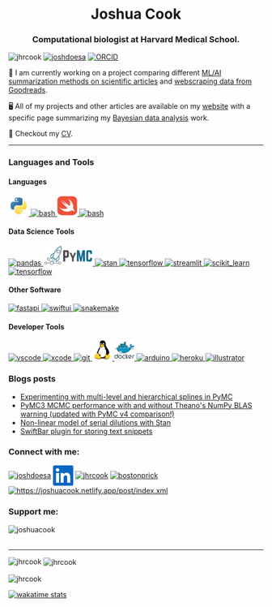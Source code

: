 <h1 align="center">Joshua Cook</h1>
<h3 align="center">Computational biologist at Harvard Medical School.</h3>

<p align="left">
<img src="https://komarev.com/ghpvc/?username=jhrcook&label=Profile%20views&color=0e75b6&style=flat" alt="jhrcook" />
<a href="https://twitter.com/joshdoesa" target="blank"><img src="https://img.shields.io/twitter/follow/joshdoesa?logo=twitter&style=flat" alt="joshdoesa" /></a> 
<a href="https://orcid.org/0000-0001-9815-6879" target="blank"><img src="https://img.shields.io/badge/ORCID-0000--0001--9815--6879-A6CE39?logo=orcid" alt="ORCID" /></a> 
</p>

🔭 I am currently working on a project comparing different [ML/AI summarization methods on scientific articles](https://github.com/jhrcook/sci-article-summarization) and [webscraping data from Goodreads](https://github.com/jhrcook/scrapegoodreads).

🖥 All of my projects and other articles are available on my [website](https://joshuacook.netlify.app) with a specific page summarizing my [Bayesian data analysis](https://joshuacook.netlify.app/project/bayesian-data-analysis/) work.

📄 Checkout my [CV](https://joshuacook.netlify.app/files/Joshua%20Cook%20CV.pdf).

---

<h3 align="left">Languages and Tools</h3>

<h4 align="left">Languages</h4>

<p align="left"> 
<a href="https://www.python.org" target="_blank"> <img src="https://raw.githubusercontent.com/devicons/devicon/master/icons/python/python-original.svg" alt="python" width="40" height="40"/> </a>
<a href="https://cran.r-project.org/index.html" target="_blank"> <img src="https://cran.r-project.org/Rlogo.svg" alt="bash" width="40" height="40"/> </a>
<a href="https://developer.apple.com/swift/" target="_blank"> <img src="https://raw.githubusercontent.com/devicons/devicon/master/icons/swift/swift-original.svg" alt="swift" width="40" height="40"/> </a>
<a href="https://www.gnu.org/software/bash/" target="_blank"> <img src="https://www.vectorlogo.zone/logos/gnu_bash/gnu_bash-icon.svg" alt="bash" width="40" height="40"/> </a>

<h4 align="left">Data Science Tools</h4>

<a href="https://pandas.pydata.org" target="_blank"> <img src="https://pandas.pydata.org/static/img/pandas_secondary.svg" alt="pandas" height="40"/> </a>
<a href="https://docs.pymc.io" target="_blank"> <img src="assets/logos/pymc-logo.png" alt="PyMC" height="40"/> </a>
<a href="https://mc-stan.org" target="_blank"> <img src="https://mc-stan.org/images/stan_logo.png" alt="stan" height="40"/> </a>
<a href="https://jupyter.org" target="_blank"> <img src="assets/logos/jupyter-logo.svg" alt="tensorflow" width="40" height="40"/> </a> 
<a href="https://streamlit.io" target="_blank"> <img src="https://blog.streamlit.io/content/images/size/w1000/2021/03/logomark-color.png" alt="streamlit" height="30"/> </a>
<a href="https://scikit-learn.org/" target="_blank"> <img src="https://upload.wikimedia.org/wikipedia/commons/0/05/Scikit_learn_logo_small.svg" alt="scikit_learn" height="40"/> </a>
<a href="https://www.tensorflow.org" target="_blank"> <img src="https://www.vectorlogo.zone/logos/tensorflow/tensorflow-icon.svg" alt="tensorflow" width="40" height="40"/> </a> 

<h4 align="left">Other Software</h4>

<a href="https://fastapi.tiangolo.com" target="_blank"> <img src="https://fastapi.tiangolo.com/img/logo-margin/logo-teal.png" alt="fastapi" height="40"/> </a>
<a href="https://developer.apple.com/xcode/swiftui/" target="_blank"> <img src="https://s3.amazonaws.com/revue/profiles/images/000/057/722/thumb/swiftui.png?1584143811" alt="swiftui" width="40" height="40"/> </a>
<a href="https://snakemake.github.io" target="_blank"> <img src="assets/logos/snakemake-logo.png" alt="snakemake" width="40"/> </a>

<h4 align="left">Developer Tools</h4>

<a href="https://code.visualstudio.com" target="_blank"> <img src="https://upload.wikimedia.org/wikipedia/commons/thumb/9/9a/Visual_Studio_Code_1.35_icon.svg/300px-Visual_Studio_Code_1.35_icon.svg.png" alt="vscode" width="40" height="40"/> </a>
<a href="https://developer.apple.com/xcode/" target="_blank"> <img src="https://upload.wikimedia.org/wikipedia/en/thumb/0/0c/Xcode_icon.png/128px-Xcode_icon.png" alt="xcode" width="40" height="40"/> </a>
<a href="https://git-scm.com/" target="_blank"> <img src="https://www.vectorlogo.zone/logos/git-scm/git-scm-icon.svg" alt="git" width="40" height="40"/> </a>
<a href="https://www.linux.org/" target="_blank"> <img src="https://raw.githubusercontent.com/devicons/devicon/master/icons/linux/linux-original.svg" alt="linux" width="40" height="40"/> </a>
<a href="https://www.docker.com/" target="_blank"> <img src="https://raw.githubusercontent.com/devicons/devicon/master/icons/docker/docker-original-wordmark.svg" alt="docker" width="40" height="40"/> </a>
<a href="https://www.arduino.cc/" target="_blank"> <img src="https://cdn.worldvectorlogo.com/logos/arduino-1.svg" alt="arduino" width="40" height="40"/> </a>
<a href="https://heroku.com" target="_blank"> <img src="https://www.vectorlogo.zone/logos/heroku/heroku-icon.svg" alt="heroku" width="40" height="40"/> </a>
<a href="https://www.adobe.com/in/products/illustrator.html" target="_blank"> <img src="https://www.vectorlogo.zone/logos/adobe_illustrator/adobe_illustrator-icon.svg" alt="illustrator" width="40" height="40"/> </a>

</p>

### Blogs posts

<!-- BLOG-POST-LIST:START -->
- [Experimenting with multi-level and hierarchical splines in PyMC](https://joshuacook.netlify.app/post/pymc-multilevel-spline/)
- [PyMC3 MCMC performance with and without Theano&#39;s NumPy BLAS warning &lpar;updated with PyMC v4 comparison!&rpar;](https://joshuacook.netlify.app/post/theano-blas-warning/)
- [Non-linear model of serial dilutions with Stan](https://joshuacook.netlify.app/post/stan-serial-dilution/)
- [SwiftBar plugin for storing text snippets](https://joshuacook.netlify.app/post/oft-copy-swiftbar-plugin/)
<!-- BLOG-POST-LIST:END -->

<h3 align="left">Connect with me:</h3>

<p align="left">
<a href="https://twitter.com/joshdoesa" target="blank"><img align="center" src="https://raw.githubusercontent.com/rahuldkjain/github-profile-readme-generator/master/src/images/icons/Social/twitter.svg" alt="joshdoesa" height="30" width="40" /></a>
<a href="www.linkedin.com/in/joshuahrcook" target="blank"><img align="center" src="assets/logos/linked-in-logo.png" alt="LinkedIn" height="40" width="40" /></a>
<a href="https://dev.to/jhrcook" target="blank"><img align="center" src="https://cdn.jsdelivr.net/npm/simple-icons@3.0.1/icons/dev-dot-to.svg" alt="jhrcook" height="30" width="40" /></a>
<a href="https://instagram.com/bostonprick" target="blank"><img align="center" src="https://raw.githubusercontent.com/rahuldkjain/github-profile-readme-generator/master/src/images/icons/Social/instagram.svg" alt="bostonprick" height="30" width="40" /></a>
<a href="/https://joshuacook.netlify.app/post/index.xml" target="blank"><img align="center" src="https://raw.githubusercontent.com/rahuldkjain/github-profile-readme-generator/master/src/images/icons/Social/rss.svg" alt="https://joshuacook.netlify.app/post/index.xml" height="30" width="40" /></a>
</p>

<h3 align="left">Support me:</h3>

<p><a href="https://www.buymeacoffee.com/joshuacook"> <img align="left" src="https://cdn.buymeacoffee.com/buttons/v2/default-yellow.png" height="40" width="168" alt="joshuacook" /></a></p><br><br>

---

<p><img align="left" src="https://github-readme-stats.vercel.app/api/top-langs?username=jhrcook&show_icons=true&locale=en&layout=compact&hide=TeX,Jupyter Notebook,html&langs_count=6" alt="jhrcook" /></p>

<p>&nbsp;<img align="center" src="https://github-readme-stats.vercel.app/api?username=jhrcook&show_icons=true&locale=en" alt="jhrcook" /></p>

<p><img align="center" src="https://github-readme-streak-stats.herokuapp.com/?user=jhrcook&" alt="jhrcook" /></p>

[![wakatime stats](https://github-readme-stats.vercel.app/api/wakatime?username=jhrcook&layout=compact)](https://github.com/anuraghazra/github-readme-stats)

